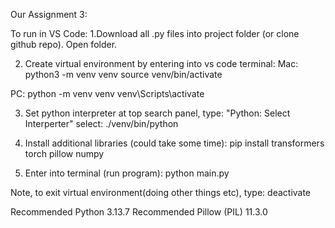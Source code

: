 Our Assignment 3:

To run in VS Code:
1.Download all .py files into project folder (or clone github repo). Open folder.

2. Create virtual environment by entering into vs code terminal:
Mac:
python3 -m venv venv
source venv/bin/activate

PC:
python -m venv venv
venv\Scripts\activate

3. Set python interpreter
   at top search panel, type: "Python: Select Interperter"
   select: ./venv/bin/python

4. Install additional libraries (could take some time):
   pip install transformers torch pillow numpy

5. Enter into terminal (run program): python main.py

Note, to exit virtual environment(doing other things etc), type: deactivate

Recommended Python 3.13.7
Recommended Pillow (PIL) 11.3.0
   
